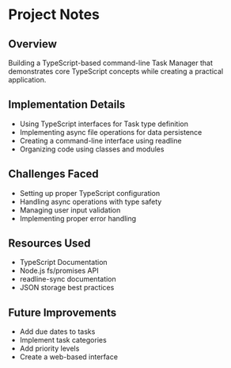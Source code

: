 # Project Notes

## Overview
Building a TypeScript-based command-line Task Manager that demonstrates core TypeScript concepts while creating a practical application.

## Implementation Details
- Using TypeScript interfaces for Task type definition
- Implementing async file operations for data persistence
- Creating a command-line interface using readline
- Organizing code using classes and modules

## Challenges Faced
- Setting up proper TypeScript configuration
- Handling async operations with type safety
- Managing user input validation
- Implementing proper error handling

## Resources Used
- TypeScript Documentation
- Node.js fs/promises API
- readline-sync documentation
- JSON storage best practices

## Future Improvements
- Add due dates to tasks
- Implement task categories
- Add priority levels
- Create a web-based interface
